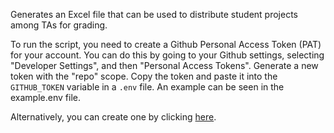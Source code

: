 Generates an Excel file that can be used to distribute student projects among TAs for grading.

To run the script, you need to create a Github Personal Access Token (PAT) for your account. You can do this by going to your Github settings, selecting "Developer Settings", and then "Personal Access Tokens". Generate a new token with the "repo" scope. Copy the token and paste it into the `GITHUB_TOKEN` variable in a `.env` file. An example can be seen in the example.env file.

Alternatively, you can create one by clicking [here](https://github.com/settings/tokens/new).
